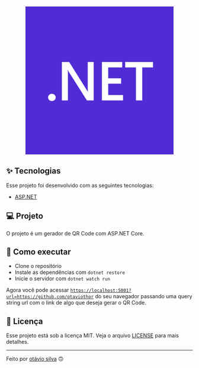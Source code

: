 <p align="center"><img src="./.github/dotnet-logo.png" width="400"></p>

## ✨ Tecnologias

Esse projeto foi desenvolvido com as seguintes tecnologias:

- [ASP.NET](https://dotnet.microsoft.com/apps/aspnet)

## 💻 Projeto

O projeto é um gerador de QR Code com ASP.NET Core.

## 🚀 Como executar

- Clone o repositório
- Instale as dependências com `dotnet restore`
- Inicie o servidor com `dotnet watch run`

Agora você pode acessar [`https://localhost:5001?url=https://github.com/otaviothor`](https://localhost:5001?url=https://github.com/otaviothor) do seu navegador passando uma query string url com o link de algo que deseja gerar o QR Code.

## 📄 Licença

Esse projeto está sob a licença MIT. Veja o arquivo [LICENSE](LICENSE) para mais detalhes.

---

Feito por [otávio silva](https://otaviosilva.dev/) 🙃
